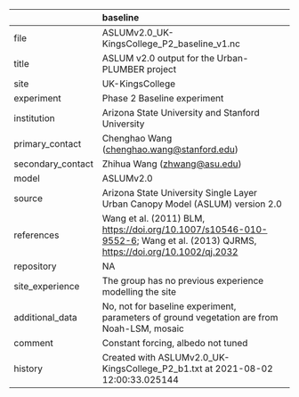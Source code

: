 |                   | baseline                                                                                                                     |
|:------------------|:-----------------------------------------------------------------------------------------------------------------------------|
| file              | ASLUMv2.0_UK-KingsCollege_P2_baseline_v1.nc                                                                                  |
| title             | ASLUM v2.0 output for the Urban-PLUMBER project                                                                              |
| site              | UK-KingsCollege                                                                                                              |
| experiment        | Phase 2 Baseline experiment                                                                                                  |
| institution       | Arizona State University and Stanford University                                                                             |
| primary_contact   | Chenghao Wang (chenghao.wang@stanford.edu)                                                                                   |
| secondary_contact | Zhihua Wang (zhwang@asu.edu)                                                                                                 |
| model             | ASLUMv2.0                                                                                                                    |
| source            | Arizona State University Single Layer Urban Canopy Model (ASLUM) version 2.0                                                 |
| references        | Wang et al. (2011) BLM, https://doi.org/10.1007/s10546-010-9552-6; Wang et al. (2013) QJRMS, https://doi.org/10.1002/qj.2032 |
| repository        | NA                                                                                                                           |
| site_experience   | The group has no previous experience modelling the site                                                                      |
| additional_data   | No, not for baseline experiment, parameters of ground vegetation are from Noah-LSM, mosaic                                   |
| comment           | Constant forcing, albedo not tuned                                                                                           |
| history           | Created with ASLUMv2.0_UK-KingsCollege_P2_b1.txt at 2021-08-02 12:00:33.025144                                               |
